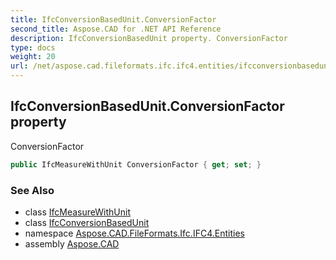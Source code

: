 ```yaml
---
title: IfcConversionBasedUnit.ConversionFactor
second_title: Aspose.CAD for .NET API Reference
description: IfcConversionBasedUnit property. ConversionFactor
type: docs
weight: 20
url: /net/aspose.cad.fileformats.ifc.ifc4.entities/ifcconversionbasedunit/conversionfactor/
---
```

## IfcConversionBasedUnit.ConversionFactor property

ConversionFactor

```csharp
public IfcMeasureWithUnit ConversionFactor { get; set; }
```

### See Also

* class [IfcMeasureWithUnit](../../ifcmeasurewithunit/)
* class [IfcConversionBasedUnit](../)
* namespace [Aspose.CAD.FileFormats.Ifc.IFC4.Entities](../../ifcconversionbasedunit/)
* assembly [Aspose.CAD](../../../)


